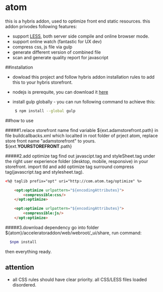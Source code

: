# atom
this is a hybris addon, used to optimize front end static resources.
this addon privodes following features:
- support [LESS](http://lesscss.org/), both server side compile and online browser mode.
- support online watch (fantastic for UX dev)
- compress css, js file via gulp
- generate different version of combined file 
- scan and generate quality report for javascript 

##installation

- dowload this project and follow hybris addon installation rules to add this to your hybris storefront. 
- nodejs is prerequite, you can download it [here](http://www.generalichina.com/)
- install gulp globally - you can run following command to achieve this:

  ```sh
   $ npm install --global gulp
  ``` 

##how to use

#####1.relace storefront name 
 find variable ${ext.adamstorefront.path} in file buildcallbacks.xml which localted in root folder of prject atom, replace store front name "adamstorefront" to yours. ${ext.**YOURSTOREFRONT**.path}

#####2.add optimize tag
find out javascipt.tag and styleSheet.tag under the right user experience folder (desktop, mobile, responsive) in your storefront. import tld and add optimize tag surround compress tag(javascript.tag and stylesheet.tag).
```html
<%@ taglib prefix="opt" uri="http://com.atom.tag/optimize" %>

	<opt:optimize urlpattern="${encodingAttributes}">
		<compressible:css/>
	</opt:optimize> 

    <opt:optimize urlpattern="${encodingAttributes}">
        <compressible:js/>
    </opt:optimize>
```	
#####3.download dependency 
go into folder ${atom}/acceleratoraddon/web/webroot/_ui/share, run command:
```sh  
  $npm install
``` 
then everything ready.

## attention
- all CSS rules should have clear priority. all CSS/LESS files loaded disordered.
